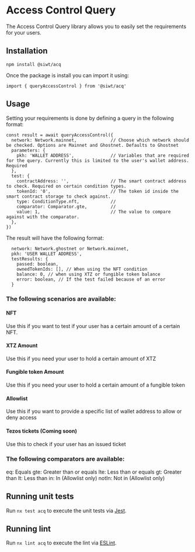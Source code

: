 # Access Control Query

The Access Control Query library allows you to easily set the requirements for your users.

## Installation

```
npm install @siwt/acq
```

Once the package is install you can import it using:

```
import { queryAccessControl } from '@siwt/acq'
```

## Usage

Setting your requirements is done by defining a query in the following format:

```
const result = await queryAccessControl({
  network: Network.mainnet,             // Choose which network should be checked. Options are Mainnet and Ghostnet. Defaults to Ghostnet
  parameters: {
    pkh: 'WALLET ADDRESS',              // Variables that are required for the query. Currently this is limited to the user's wallet address. Required
  },
  test: {
    contractAddress: '',                // The smart contract address to check. Required on certain condition types.
    tokenId: '0',                       // The token id inside the smart contract storage to check against.
    type: ConditionType.nft,            //
    comparator: Comparator.gte,         //
    value: 1,                           // The value to compare against with the comparator.
  },
})
```

The result will have the following format:

```
  network: Network.ghostnet or Network.mainnet,
  pkh: 'USER WALLET ADDRESS',
  testResults: {
    passed: boolean,
    ownedTokenIds: [], // When using the NFT condition
    balance: 0, // when using XTZ or fungible token balance
    error: boolean, // If the test failed because of an error
  }
```

### The following scenarios are available:

#### NFT

Use this if you want to test if your user has a certain amount of a certain NFT.

#### XTZ Amount

Use this if you need your user to hold a certain amount of XTZ

#### Fungible token Amount

Use this if you need your user to hold a certain amount of a fungible token

#### Allowlist

Use this if you want to provide a specific list of wallet address to allow or deny access

#### Tezos tickets (Coming soon)

Use this to check if your user has an issued ticket

### The following comparators are available:

eq: Equals
gte: Greater than or equals
lte: Less than or equals
gt: Greater than
lt: Less than
in: In (Allowlist only)
notIn: Not in (Allowlist only)

## Running unit tests

Run `nx test acq` to execute the unit tests via [Jest](https://jestjs.io).

## Running lint

Run `nx lint acq` to execute the lint via [ESLint](https://eslint.org/).
